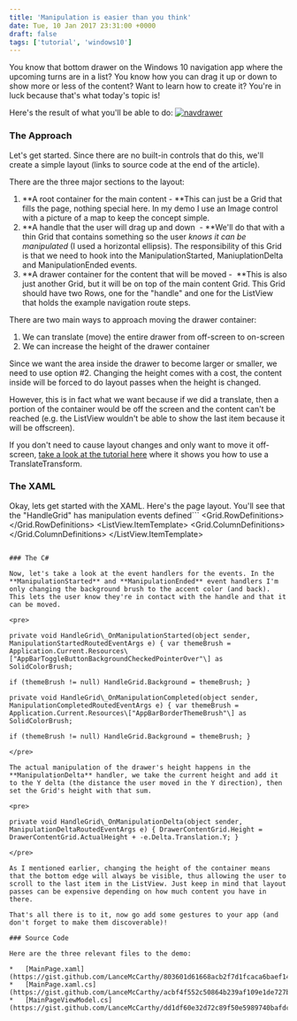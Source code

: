 ```yaml
---
title: 'Manipulation is easier than you think'
date: Tue, 10 Jan 2017 23:31:00 +0000
draft: false
tags: ['tutorial', 'windows10']
---
```


You know that bottom drawer on the Windows 10 navigation app where the upcoming turns are in a list? You know how you can drag it up or down to show more or less of the content? Want to learn how to create it? You're in luck because that's what today's topic is!

Here's the result of what you'll be able to do: [![navdrawer](/wp-content/uploads/2017/01/navdrawer.gif?w=214)](/wp-content/uploads/2017/01/navdrawer.gif)

### The Approach

Let's get started. Since there are no built-in controls that do this, we'll create a simple layout (links to source code at the end of the article).

There are the three major sections to the layout:

1.  **A root container for the main content - **This can just be a Grid that fills the page, nothing special here. In my demo I use an Image control with a picture of a map to keep the concept simple.
2.  **A handle that the user will drag up and down  - **We'll do that with a thin Grid that contains something so the user _knows it can be manipulated_ (I used a horizontal ellipsis). The responsibility of this Grid is that we need to hook into the ManipulationStarted, ManiuplationDelta and ManipulationEnded events.
3.  **A drawer container for the content that will be moved -  **This is also just another Grid, but it will be on top of the main content Grid. This Grid should have two Rows, one for the "handle" and one for the ListView that holds the example navigation route steps.

There are two main ways to approach moving the drawer container:

1.  We can translate (move) the entire drawer from off-screen to on-screen
2.  We can increase the height of the drawer container

Since we want the area inside the drawer to become larger or smaller, we need to use option #2. Changing the height comes with a cost, the content inside will be forced to do layout passes when the height is changed.

However, this is in fact what we want because if we did a translate, then a portion of the container would be off the screen and the content can't be reached (e.g. the ListView wouldn't be able to show the last item because it will be offscreen).

If you don't need to cause layout changes and only want to move it off-screen, [take a look at the tutorial here](https://msdn.microsoft.com/en-us/windows/uwp/input-and-devices/touch-interactions#manipulation-events) where it shows you how to use a TranslateTransform.

### The XAML

Okay, lets get started with the XAML. Here's the page layout. You'll see that the "HandleGrid" has manipulation events defined```
<Grid x:Name="DrawerContentGrid" VerticalAlignment="Bottom" Background="{ThemeResource AppBarBackgroundThemeBrush}" RenderTransformOrigin="0.5,0.5">     <Grid.RowDefinitions>         <RowDefinition Height="Auto" />         <RowDefinition />     </Grid.RowDefinitions>     <Grid x:Name="HandleGrid" ManipulationStarted="HandleGrid_OnManipulationStarted" ManipulationDelta="HandleGrid_OnManipulationDelta" ManipulationCompleted="HandleGrid_OnManipulationCompleted" ManipulationMode="TranslateY" Height="15" Background="{ThemeResource AppBarBorderThemeBrush}" BorderThickness="0,1,0,1" BorderBrush="{ThemeResource AppBarToggleButtonCheckedDisabledBackgroundThemeBrush}">         <SymbolIcon Symbol="More" />     </Grid>     <Grid x:Name="DrawerContent" Grid.Row="1">         <ListView x:Name="RouteSteps" ItemsSource="{Binding RouteSteps}">             <ListView.ItemTemplate>                 <DataTemplate>                     <Grid>                         <Grid.ColumnDefinitions>                             <ColumnDefinition Width="Auto" />                             <ColumnDefinition />                         </Grid.ColumnDefinitions>                         <Viewbox Width="48" Height="48">                             <Canvas Width="24" Height="24">                                 <Path Data="{Binding Icon}" Fill="Black" />                             </Canvas>                         </Viewbox>                         <TextBlock Text="{Binding Summary}" TextWrapping="Wrap" Margin="10,0,0,0" Grid.Column="1" VerticalAlignment="Center" />                     </Grid>                 </DataTemplate>             </ListView.ItemTemplate>         </ListView>     </Grid> </Grid>
```

### The C#

Now, let's take a look at the event handlers for the events. In the **ManipulationStarted** and **ManipulationEnded** event handlers I'm only changing the background brush to the accent color (and back). This lets the user know they're in contact with the handle and that it can be moved.

<pre>

private void HandleGrid\_OnManipulationStarted(object sender, ManipulationStartedRoutedEventArgs e) { var themeBrush = Application.Current.Resources\["AppBarToggleButtonBackgroundCheckedPointerOver"\] as SolidColorBrush;

if (themeBrush != null) HandleGrid.Background = themeBrush; }

private void HandleGrid\_OnManipulationCompleted(object sender, ManipulationCompletedRoutedEventArgs e) { var themeBrush = Application.Current.Resources\["AppBarBorderThemeBrush"\] as SolidColorBrush;

if (themeBrush != null) HandleGrid.Background = themeBrush; }

</pre>

The actual manipulation of the drawer's height happens in the **ManipulationDelta** handler, we take the current height and add it to the Y delta (the distance the user moved in the Y direction), then set the Grid's height with that sum.

<pre>

private void HandleGrid\_OnManipulationDelta(object sender, ManipulationDeltaRoutedEventArgs e) { DrawerContentGrid.Height = DrawerContentGrid.ActualHeight + -e.Delta.Translation.Y; }

</pre>

As I mentioned earlier, changing the height of the container means that the bottom edge will always be visible, thus allowing the user to scroll to the last item in the ListView. Just keep in mind that layout passes can be expensive depending on how much content you have in there.

That's all there is to it, now go add some gestures to your app (and don't forget to make them discoverable)!

### Source Code

Here are the three relevant files to the demo:

*   [MainPage.xaml](https://gist.github.com/LanceMcCarthy/803601d61668acb2f7d1fcaca6baef14)
*   [MainPage.xaml.cs](https://gist.github.com/LanceMcCarthy/acbf4f552c50864b239af109e1de727b)
*   [MainPageViewModel.cs](https://gist.github.com/LanceMcCarthy/dd1df60e32d72c89f50e5989740bafdc)